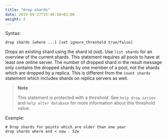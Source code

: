 ```yaml
---
title: "drop shards"
date: 2019-09-27T15:46:58+02:00
weight: 3
---
```


Syntax:

	drop shards [where ...] [set ignore_threshold true/false]

Drops an existing shard using the shard id (sid). Use `list shards` for an
overview of the current shards. This statement requires all pools to have at
least one online server. The number of dropped shard in the result message
only contains the dropped shards by one member of a pool, not the shards which
are dropped by a replica. This is different from the `count shards` statement
which includes shards on replica servers as well.

>**Note**
>
>This statement is protected with a *threshold*. See `help drop series` and
>`help alter database` for more information about this threshold value.

Example:

	# Drop shards for points which are older than one year
	drop shards where end < now - 52w
